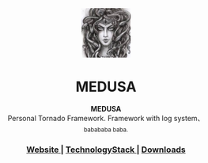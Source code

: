 <div align="center">
<img src="static/logo.jpeg" alt="Mark Text" width="100" height="100">
<h1 align="center">MEDUSA</h1>
</div>

<div align="center">
  <strong>MEDUSA</strong><br>
    Personal Tornado Framework. Framework with log system、<br>
  <sub>babababa baba.</sub>
</div>

<div align="center">
  <h3>
    <a href="https://">
      Website
    </a>
    <span> | </span>
    <a href="https://">
      TechnologyStack
    </a>
    <span> | </span>
    <a href="https://">
      Downloads
    </a>
  </h3>
</div>
